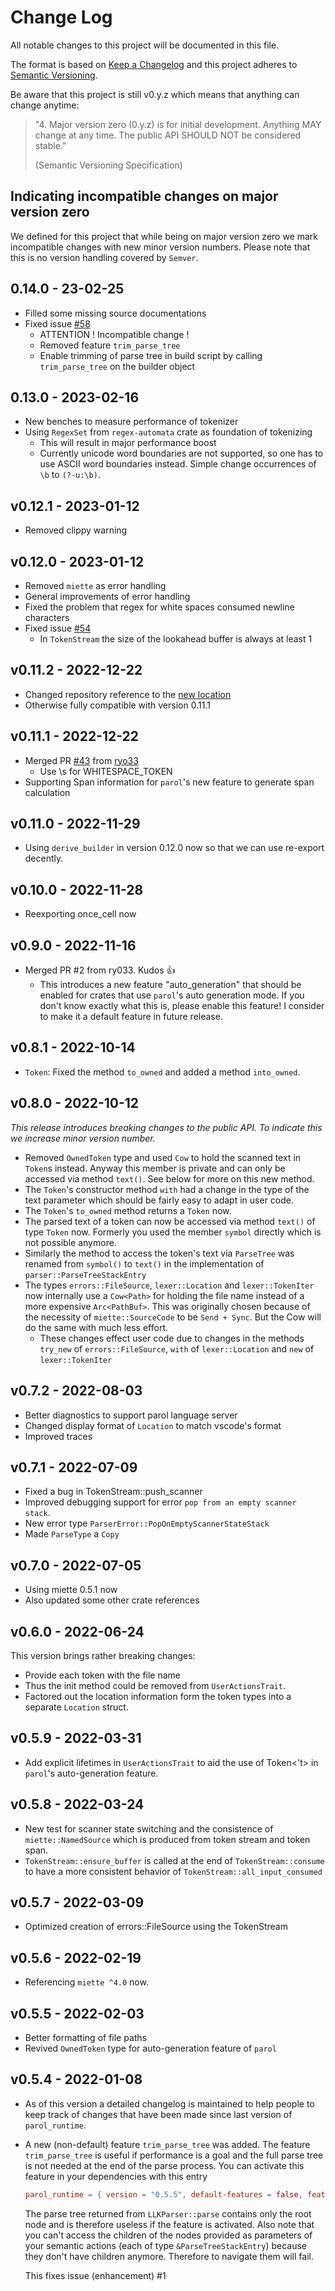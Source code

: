 # Change Log

All notable changes to this project will be documented in this file.

The format is based on [Keep a Changelog](http://keepachangelog.com/)
and this project adheres to [Semantic Versioning](http://semver.org/).

Be aware that this project is still v0.y.z which means that anything can change anytime:

>"4. Major version zero (0.y.z) is for initial development. Anything MAY change at any time. The public API SHOULD NOT be considered stable."
>
>(Semantic Versioning Specification)

## Indicating incompatible changes on major version zero

We defined for this project that while being on major version zero we mark incompatible changes with
new minor version numbers. Please note that this is no version handling covered by `Semver`.

## 0.14.0 - 23-02-25

* Filled some missing source documentations
* Fixed issue [#58](https://github.com/jsinger67/parol/issues/58)
  * ATTENTION ! Incompatible change !
  * Removed feature `trim_parse_tree`
  * Enable trimming of parse tree in build script by calling `trim_parse_tree` on the builder object

## 0.13.0 - 2023-02-16

* New benches to measure performance of tokenizer
* Using `RegexSet` from `regex-automata` crate as foundation of tokenizing
  * This will result in major performance boost
  * Currently unicode word boundaries are not supported, so one has to use ASCII word boundaries
  instead. Simple change occurrences of `\b` to `(?-u:\b)`.

## v0.12.1 - 2023-01-12

* Removed clippy warning

## v0.12.0 - 2023-01-12

* Removed `miette` as error handling
* General improvements of error handling
* Fixed the problem that regex for white spaces consumed newline characters
* Fixed issue [#54](https://github.com/jsinger67/parol/issues/54)
  * In `TokenStream` the size of the lookahead buffer is always at least 1

## v0.11.2 - 2022-12-22

* Changed repository reference to the [new location](https://github.com/jsinger67/parol/tree/main/crates/parol_runtime)
* Otherwise fully compatible with version 0.11.1

## v0.11.1 - 2022-12-22

* Merged PR [#43](https://github.com/jsinger67/parol/pull/43) from [ryo33](https://github.com/ryo33)
  * Use \s for WHITESPACE_TOKEN
* Supporting Span information for `parol`'s new feature to generate span calculation

## v0.11.0 - 2022-11-29

* Using `derive_builder` in version 0.12.0 now so that we can use re-export decently.

## v0.10.0 - 2022-11-28

* Reexporting once_cell now

## v0.9.0 - 2022-11-16

* Merged PR #2 from ry033. Kudos 👍
  * This introduces a new feature "auto_generation" that should be enabled for crates that use
  `parol`'s auto generation mode. If you don't know exactly what this is, please enable this
  feature! I consider to make it a default feature in future release.

## v0.8.1 - 2022-10-14

* `Token`: Fixed the method `to_owned` and added a method `into_owned`.

## v0.8.0 - 2022-10-12

*This release introduces breaking changes to the public API. To indicate this we increase minor
version number.*

* Removed `OwnedToken` type and used `Cow` to hold the scanned text in `Token`s instead. Anyway this
member is private and can only be accessed via method `text()`. See below for more on this new
method.
* The `Token`'s constructor method `with` had a change in the type of the text parameter which
should be fairly easy to adapt in user code.
* The `Token`'s `to_owned` method returns a `Token` now.
* The parsed text of a token can now be accessed via method `text()` of type `Token` now. Formerly
you used the member `symbol` directly which is not possible anymore.
* Similarly the method to access the token's text via `ParseTree` was renamed from `symbol()` to
`text()` in the implementation of `parser::ParseTreeStackEntry`
* The types `errors::FileSource`, `lexer::Location` and `lexer::TokenIter` now internally use a
`Cow<Path>` for holding the file name instead of a more expensive `Arc<PathBuf>`. This was
originally chosen because of the necessity of `miette::SourceCode` to be `Send + Sync`. But the Cow
will do the same with much less effort.
  * These changes effect user code due to changes in the methods `try_new` of `errors::FileSource`,
`with` of `lexer::Location` and `new` of `lexer::TokenIter`

## v0.7.2 - 2022-08-03

* Better diagnostics to support parol language server
* Changed display format of `Location` to match vscode's format
* Improved traces

## v0.7.1 - 2022-07-09

* Fixed a bug in TokenStream::push_scanner
* Improved debugging support for error `pop from an empty scanner stack`.
* New error type `ParserError::PopOnEmptyScannerStateStack`
* Made `ParseType` a `Copy`

## v0.7.0 - 2022-07-05

* Using miette 0.5.1 now
* Also updated some other crate references

## v0.6.0 - 2022-06-24

This version brings rather breaking changes:

* Provide each token with the file name
* Thus the init method could be removed from `UserActionsTrait`.
* Factored out the location information form the token types into a separate `Location` struct.

## v0.5.9 - 2022-03-31

* Add explicit lifetimes in `UserActionsTrait` to aid the use of Token<'t> in `parol`'s auto-generation feature.

## v0.5.8 - 2022-03-24

* New test for scanner state switching and the consistence of `miette::NamedSource` which is
produced from token stream and token span.
* `TokenStream::ensure_buffer` is called at the end of `TokenStream::consume` to have a more
consistent behavior of `TokenStream::all_input_consumed`

## v0.5.7 - 2022-03-09

* Optimized creation of errors::FileSource using the TokenStream

## v0.5.6 - 2022-02-19

* Referencing `miette ^4.0` now.

## v0.5.5 - 2022-02-03

* Better formatting of file paths
* Revived `OwnedToken` type for auto-generation feature of `parol`

## v0.5.4 - 2022-01-08

* As of this version a detailed changelog is maintained to help people to keep track of changes that
have been made since last version of `parol_runtime`.
* A new (non-default) feature `trim_parse_tree` was added. The feature `trim_parse_tree` is useful
if performance is a goal and the full parse tree is not needed at the end of the parse process.
You can activate this feature in your dependencies with this entry

    ```toml
    parol_runtime = { version = "0.5.5", default-features = false, features = ["trim_parse_tree"] }
    ```

    The parse tree returned from `LLKParser::parse` contains only the root node and is therefore
useless if the feature is activated. Also note that you can't access the children of the nodes
provided as parameters of your semantic actions (each of type `&ParseTreeStackEntry`) because they
don't have children anymore. Therefore to navigate them will fail.

    This fixes issue (enhancement) #1

